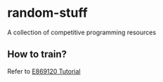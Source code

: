 # random-stuff
A collection of competitive programming resources

## How to train?
Refer to [E869120 Tutorial](http://codeforces.com/blog/entry/53341)
